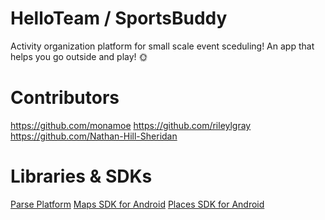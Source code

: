 # HelloTeam / SportsBuddy 
Activity organization platform for small scale event sceduling! 
An app that helps you go outside and play! 🌞

# Contributors
https://github.com/monamoe
https://github.com/rileylgray
https://github.com/Nathan-Hill-Sheridan

# Libraries & SDKs
[Parse Platform](https://docs.parseplatform.org/android/guide/)
[Maps SDK for Android](https://developers.google.com/maps/documentation/android-sdk/overview)
[Places SDK for Android](https://developers.google.com/maps/documentation/places/android-sdk/overview)



